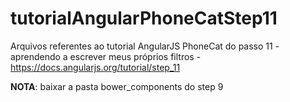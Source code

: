 # tutorialAngularPhoneCatStep11
Arquivos referentes  ao tutorial AngularJS PhoneCat do passo 11 - aprendendo a escrever meus próprios filtros - https://docs.angularjs.org/tutorial/step_11

<b>NOTA</b>: baixar a pasta bower_components do step 9
